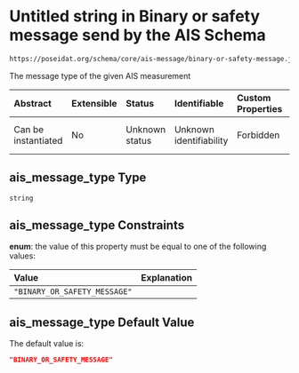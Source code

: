 # Untitled string in Binary or safety message send by the AIS Schema

```txt
https://poseidat.org/schema/core/ais-message/binary-or-safety-message.json#/properties/ais_message_type
```

The message type of the given AIS measurement

| Abstract            | Extensible | Status         | Identifiable            | Custom Properties | Additional Properties | Access Restrictions | Defined In                                                                                                      |
| :------------------ | :--------- | :------------- | :---------------------- | :---------------- | :-------------------- | :------------------ | :-------------------------------------------------------------------------------------------------------------- |
| Can be instantiated | No         | Unknown status | Unknown identifiability | Forbidden         | Allowed               | none                | [binary-or-safety-message.json*](schemas/core/ais-message/binary-or-safety-message.json "open original schema") |

## ais_message_type Type

`string`

## ais_message_type Constraints

**enum**: the value of this property must be equal to one of the following values:

| Value                        | Explanation |
| :--------------------------- | :---------- |
| `"BINARY_OR_SAFETY_MESSAGE"` |             |

## ais_message_type Default Value

The default value is:

```json
"BINARY_OR_SAFETY_MESSAGE"
```
